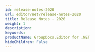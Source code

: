 ```yaml
---
id: release-notes-2020
url: editor/net/release-notes-2020
title: Release Notes - 2020
weight: 1
description: 
keywords: 
productName: GroupDocs.Editor for .NET
hideChildren: False
---
```

